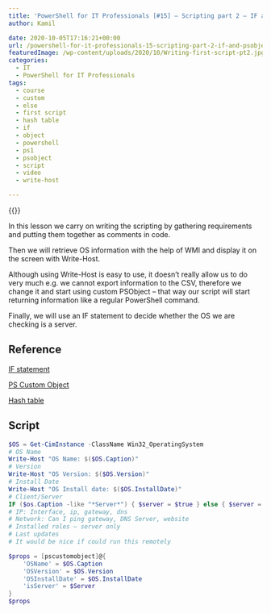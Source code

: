 ```yaml
---
title: 'PowerShell for IT Professionals [#15] – Scripting part 2 – IF and psobject'
author: Kamil

date: 2020-10-05T17:16:21+00:00
url: /powershell-for-it-professionals-15-scripting-part-2-if-and-psobject/
featuredImage: /wp-content/uploads/2020/10/Writing-first-script-pt2.jpg
categories:
  - IT
  - PowerShell for IT Professionals
tags:
  - course
  - custom
  - else
  - first script
  - hash table
  - if
  - object
  - powershell
  - ps1
  - psobject
  - script
  - video
  - write-host

---
```

{{<youtube FVXEhZAz_YU>}}

In this lesson we carry on writing the scripting by gathering requirements and putting them together as comments in code.

Then we will retrieve OS information with the help of WMI and display it on the screen with Write-Host.

Although using Write-Host is easy to use, it doesn&#8217;t really allow us to do very much e.g. we cannot export information to the CSV, therefore we change it and start using custom PSObject &#8211; that way our script will start returning information like a regular PowerShell command.

Finally, we will use an IF statement to decide whether the OS we are checking is a server.

## Reference

<a href="https://docs.microsoft.com/en-us/powershell/module/microsoft.powershell.core/about/about_if?view=powershell-7" target="_blank" rel="noreferrer noopener">IF statement</a>

<a rel="noreferrer noopener" href="https://docs.microsoft.com/en-us/powershell/scripting/learn/deep-dives/everything-about-pscustomobject?view=powershell-7" target="_blank">PS Custom Object</a>

<a rel="noreferrer noopener" href="https://docs.microsoft.com/en-us/powershell/module/microsoft.powershell.core/about/about_hash_tables?view=powershell-7" target="_blank">Hash table</a>

## Script

```powershell
$OS = Get-CimInstance -ClassName Win32_OperatingSystem
# OS Name
Write-Host "OS Name: $($OS.Caption)"
# Version
Write-Host "OS Version: $($OS.Version)"
# Install Date
Write-Host "OS Install date: $($OS.InstallDate)"
# Client/Server
IF ($os.Caption -like "*Server*") { $server = $true } else { $server = $false}
# IP: Interface, ip, gateway, dns
# Network: Can I ping gateway, DNS Server, website
# Installed roles – server only
# Last updates
# It would be nice if could run this remotely 

$props = [pscustomobject]@{
    'OSName' = $OS.Caption
    'OSVersion' = $OS.Version
    'OSInstallDate' = $OS.InstallDate
    'isServer' = $Server
}
$props
```
